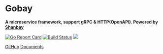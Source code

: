 # Gobay

**A microservice framework, support gRPC & HTTP(OpenAPI). Powered by [Shanbay](https://www.shanbay.com)**


[![Go Report Card](https://goreportcard.com/badge/github.com/shanbay/gobay)](https://goreportcard.com/report/github.com/shanbay/gobay)
[![Build Status](https://github.com/hj24/gobay/workflows/CI/badge.svg)](https://github.com/hj24/gobay/actions)
[![](https://img.shields.io/:license-mit-blue.svg?style=flat-square)](https://shanbay.mit-license.org)


[GitHub](https://github.com/shanbay/gobay)
[Documents](?id=documents)
